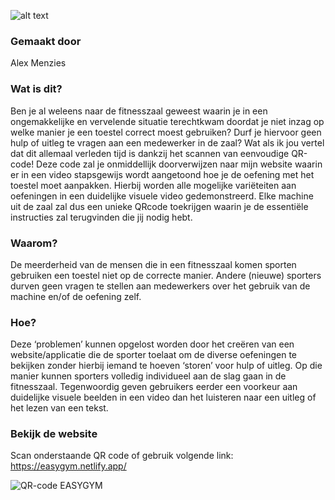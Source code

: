 
![alt text](https://easygym.netlify.app/images/logo/logo%20blue%20trans%20github.png "EASYGYM LOGO")



### Gemaakt door
Alex Menzies

### Wat is dit?
Ben je al weleens naar de fitnesszaal geweest waarin je in een ongemakkelijke en
vervelende situatie terechtkwam doordat je niet inzag op welke manier je een toestel
correct moest gebruiken? Durf je hiervoor geen hulp of uitleg te vragen aan een
medewerker in de zaal? Wat als ik jou vertel dat dit allemaal verleden tijd is dankzij het
scannen van eenvoudige QR-code! Deze code zal je onmiddellijk doorverwijzen naar mijn
website waarin er in een video stapsgewijs wordt aangetoond hoe je de oefening met het
toestel moet aanpakken. Hierbij worden alle mogelijke variëteiten aan oefeningen in een
duidelijke visuele video gedemonstreerd. Elke machine uit de zaal zal dus een unieke QRcode
toekrijgen waarin je de essentiële instructies zal terugvinden die jij nodig hebt.

### Waarom?
De meerderheid van de mensen die in een fitnesszaal komen sporten gebruiken een toestel
niet op de correcte manier. Andere (nieuwe) sporters durven geen vragen te stellen aan
medewerkers over het gebruik van de machine en/of de oefening zelf.

### Hoe?
Deze ‘problemen’ kunnen opgelost worden door het creëren van een website/applicatie die
de sporter toelaat om de diverse oefeningen te bekijken zonder hierbij iemand te hoeven
‘storen’ voor hulp of uitleg. Op die manier kunnen sporters volledig individueel aan de slag
gaan in de fitnesszaal. Tegenwoordig geven gebruikers eerder een voorkeur aan duidelijke
visuele beelden in een video dan het luisteren naar een uitleg of het lezen van een tekst.

### Bekijk de website
Scan onderstaande QR code of gebruik volgende link: 
https://easygym.netlify.app/

![QR-code EASYGYM](https://easygym.netlify.app/QR-codes/Homepage/EASYGYM-QR.png)

